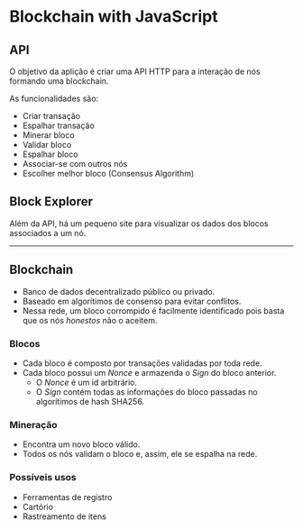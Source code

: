 # Blockchain with JavaScript

## API
O objetivo da aplição é criar uma API HTTP para a interação de nós formando uma blockchain.

As funcionalidades são:
* Criar transação
* Espalhar transação
* Minerar bloco
* Validar bloco
* Espalhar bloco
* Associar-se com outros nós
* Escolher melhor bloco (Consensus Algorithm)

## Block Explorer

Além da API, há um pequeno site para visualizar os dados dos blocos associados a um nó.
___

## Blockchain
* Banco de dados decentralizado público ou privado.
* Baseado em algorítimos de consenso para evitar conflitos.
* Nessa rede, um bloco corrompido é facilmente identificado pois basta que os nós *honestos* não o aceitem.

### Blocos
* Cada bloco é composto por transações validadas por toda rede.
* Cada bloco possui um *Nonce* e armazenda o *Sign* do bloco anterior.
  * O *Nonce* é um id arbitrário.
  * O *Sign* contém todas as informações do bloco passadas no algorítimos de hash SHA256.

### Mineração
* Encontra um novo bloco válido.
* Todos os nós validam o bloco e, assim, ele se espalha na rede.

### Possíveis usos
* Ferramentas de registro
* Cartório
* Rastreamento de itens


